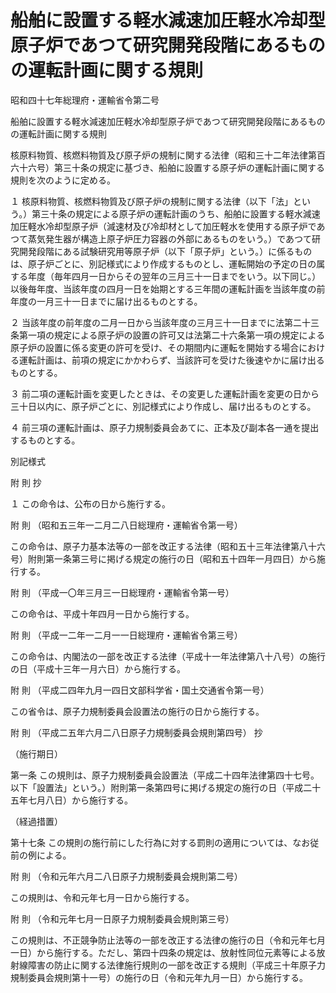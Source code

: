 # 船舶に設置する軽水減速加圧軽水冷却型原子炉であつて研究開発段階にあるものの運転計画に関する規則

昭和四十七年総理府・運輸省令第二号

船舶に設置する軽水減速加圧軽水冷却型原子炉であつて研究開発段階にあるものの運転計画に関する規則

核原料物質、核燃料物質及び原子炉の規制に関する法律（昭和三十二年法律第百六十六号）第三十条の規定に基づき、船舶に設置する原子炉の運転計画に関する規則を次のように定める。

１ 核原料物質、核燃料物質及び原子炉の規制に関する法律（以下「法」という。）第三十条の規定による原子炉の運転計画のうち、船舶に設置する軽水減速加圧軽水冷却型原子炉（減速材及び冷却材として加圧軽水を使用する原子炉であつて蒸気発生器が構造上原子炉圧力容器の外部にあるものをいう。）であつて研究開発段階にある試験研究用等原子炉（以下「原子炉」という。）に係るものは、原子炉ごとに、別記様式により作成するものとし、運転開始の予定の日の属する年度（毎年四月一日からその翌年の三月三十一日までをいう。以下同じ。）以後毎年度、当該年度の四月一日を始期とする三年間の運転計画を当該年度の前年度の一月三十一日までに届け出るものとする。

２ 当該年度の前年度の二月一日から当該年度の三月三十一日までに法第二十三条第一項の規定による原子炉の設置の許可又は法第二十六条第一項の規定による原子炉の設置に係る変更の許可を受け、その期間内に運転を開始する場合における運転計画は、前項の規定にかかわらず、当該許可を受けた後速やかに届け出るものとする。

３ 前二項の運転計画を変更したときは、その変更した運転計画を変更の日から三十日以内に、原子炉ごとに、別記様式により作成し、届け出るものとする。

４ 前三項の運転計画は、原子力規制委員会あてに、正本及び副本各一通を提出するものとする。

別記様式

[](/./pict/pict-001.pdf)

附 則 抄

１ この命令は、公布の日から施行する。

附 則 （昭和五三年一二月二八日総理府・運輸省令第一号）

この命令は、原子力基本法等の一部を改正する法律（昭和五十三年法律第八十六号）附則第一条第三号に掲げる規定の施行の日（昭和五十四年一月四日）から施行する。

附 則 （平成一〇年三月三一日総理府・運輸省令第一号）

この命令は、平成十年四月一日から施行する。

附 則 （平成一二年一二月一一日総理府・運輸省令第三号）

この命令は、内閣法の一部を改正する法律（平成十一年法律第八十八号）の施行の日（平成十三年一月六日）から施行する。

附 則 （平成二四年九月一四日文部科学省・国土交通省令第一号）

この省令は、原子力規制委員会設置法の施行の日から施行する。

附 則 （平成二五年六月二八日原子力規制委員会規則第四号） 抄

（施行期日）

第一条 この規則は、原子力規制委員会設置法（平成二十四年法律第四十七号。以下「設置法」という。）附則第一条第四号に掲げる規定の施行の日（平成二十五年七月八日）から施行する。

（経過措置）

第十七条 この規則の施行前にした行為に対する罰則の適用については、なお従前の例による。

附 則 （令和元年六月二八日原子力規制委員会規則第二号）

この規則は、令和元年七月一日から施行する。

附 則 （令和元年七月一日原子力規制委員会規則第三号）

この規則は、不正競争防止法等の一部を改正する法律の施行の日（令和元年七月一日）から施行する。ただし、第四十四条の規定は、放射性同位元素等による放射線障害の防止に関する法律施行規則の一部を改正する規則（平成三十年原子力規制委員会規則第十一号）の施行の日（令和元年九月一日）から施行する。
